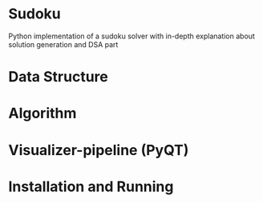 # Sudoku
Python implementation of a sudoku solver with in-depth explanation about solution generation and DSA part
# Data Structure 

# Algorithm

 
# Visualizer-pipeline (PyQT)

# Installation and Running
